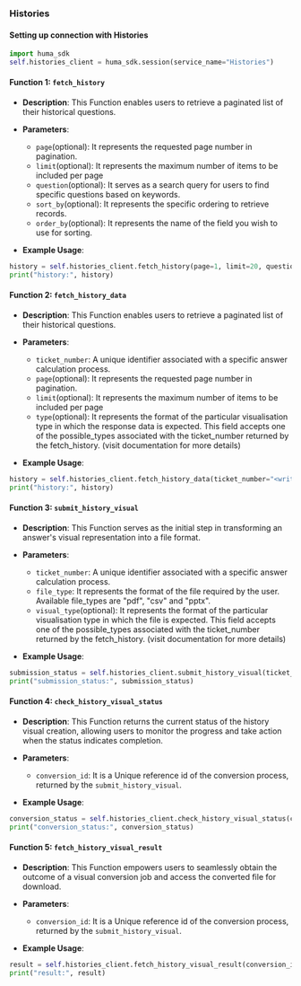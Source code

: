 ### Histories

#### Setting up connection with Histories

```python
import huma_sdk
self.histories_client = huma_sdk.session(service_name="Histories")
```

#### Function 1: `fetch_history`

- **Description**: This Function enables users to retrieve a paginated list of their historical questions.
- **Parameters**:
  - `page`(optional): It represents the requested page number in pagination.
  - `limit`(optional): It represents the maximum number of items to be included per page
  - `question`(optional): It serves as a search query for users to find specific questions based on keywords.
  - `sort_by`(optional): It represents the specific ordering to retrieve records.
  - `order_by`(optional): It represents the name of the field you wish to use for sorting.
 
- **Example Usage**:

```python
history = self.histories_client.fetch_history(page=1, limit=20, question="<write your keyword to search>", order_by="created_date", sort_by=-1)
print("history:", history)
```

#### Function 2: `fetch_history_data`

- **Description**: This Function enables users to retrieve a paginated list of their historical questions.
- **Parameters**:
  - `ticket_number`: A unique identifier associated with a specific answer calculation process.
  - `page`(optional): It represents the requested page number in pagination.
  - `limit`(optional): It represents the maximum number of items to be included per page
  - `type`(optional): It represents the format of the particular visualisation type in which the response data is expected. This field accepts one of the possible_types associated with the ticket_number returned by the fetch_history. (visit documentation for more details)
 
- **Example Usage**:

```python
history = self.histories_client.fetch_history_data(ticket_number="<write your ticket number>", page=1, limit=20, type="<write required visual data type>")
print("history:", history)
```

#### Function 3: `submit_history_visual`

- **Description**: This Function serves as the initial step in transforming an answer's visual representation into a file format.
- **Parameters**:
  - `ticket_number`: A unique identifier associated with a specific answer calculation process.
  - `file_type`: It represents the format of the file required by the user. Available file_types are "pdf", "csv" and "pptx".
  - `visual_type`(optional): It represents the format of the particular visualisation type in which the file is expected. This field accepts one of the possible_types associated with the ticket_number returned by the fetch_history. (visit documentation for more details)
 
- **Example Usage**:

```python
submission_status = self.histories_client.submit_history_visual(ticket_number="<write your ticket number>", file_type="<write your required file type>",visual_type="<write your required visual type>")
print("submission_status:", submission_status)
```

#### Function 4: `check_history_visual_status`

- **Description**: This Function returns the current status of the history visual creation, allowing users to monitor the progress and take action when the status indicates completion.
- **Parameters**:
  - `conversion_id`: It is a Unique reference id of the conversion process, returned by the `submit_history_visual`.
 
- **Example Usage**:

```python
conversion_status = self.histories_client.check_history_visual_status(conversion_id="<write your conversion id>")
print("conversion_status:", conversion_status)
```

#### Function 5: `fetch_history_visual_result`

- **Description**: This Function empowers users to seamlessly obtain the outcome of a visual conversion job and access the converted file for download.
- **Parameters**:
  - `conversion_id`: It is a Unique reference id of the conversion process, returned by the `submit_history_visual`.
 
- **Example Usage**:

```python
result = self.histories_client.fetch_history_visual_result(conversion_id="<write your conversion id>")
print("result:", result)
```